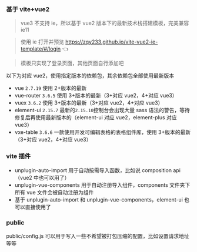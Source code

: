 ### 基于 vite+vue2

> vue3 不支持 ie，所以基于 vue2 版本下的最新技术栈搭建模板，完美兼容 ie11

> 使用 ie 打开并预览 <https://zqy233.github.io/vite-vue2-ie-template/#/login> 👈

> 模板只实现了登录页面，其他页面自行添加吧

以下为对应 vue2，使用指定版本的依赖包，其余依赖包全部使用最新版本

- vue `2.7.19` 使用 2+版本的最新
- vue-router `3.6.5` 使用 3+版本的最新（3+对应 vue2，4+对应 vue3）
- vuex `3.6.2` 使用 3+版本的最新（3+对应 vue2，4+对应 vue3）
- element-ui `2.15.7` 最新的`2.15.10`控制台会出现大量 sass 语法的警告，等待修复后再使用最新版本的（element-ui 对应 vue2，element-plus 对应 vue3）
- vxe-table `3.6.6` 一款使用开发可编辑表格的表格组件库，使用 3+版本的最新（3+对应 vue2，4+对应 vue3）

### vite 插件

- unplugin-auto-import 用于自动按需导入函数，比如说 composition api（vue2 中也可以用了）
- unplugin-vue-components 用于自动注册导入组件，components 文件夹下所有 vue 文件会被自动注册为组件
- 基于 unplugin-auto-import 和 unplugin-vue-components，element-ui 也可以直接使用了

### public

public/config.js 可以用于写入一些不希望被打包压缩的配置，比如设置请求地址等等
